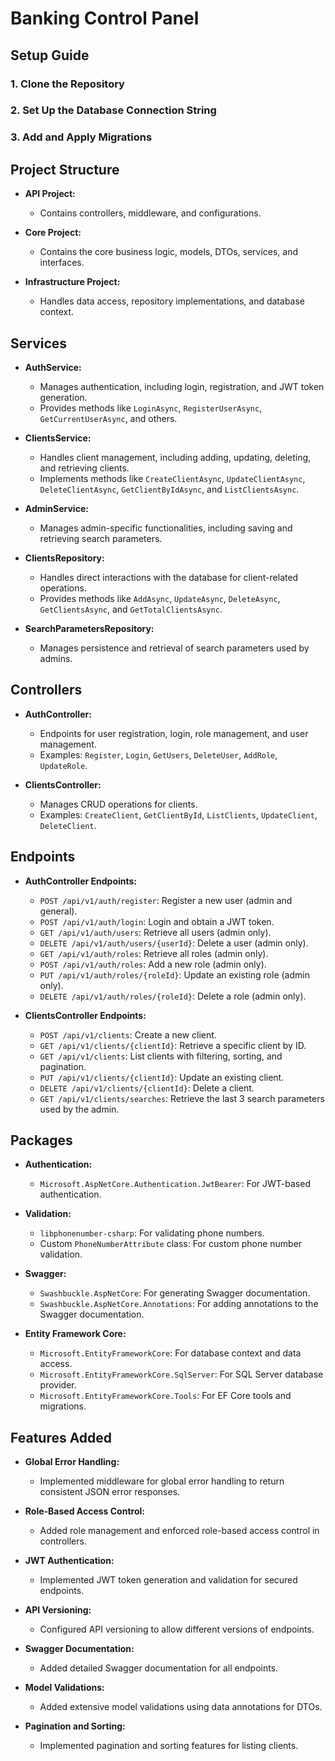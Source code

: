 # Banking Control Panel

## Setup Guide

### 1. Clone the Repository
### 2. Set Up the Database Connection String
### 3. Add and Apply Migrations

## Project Structure

- **API Project:**
  - Contains controllers, middleware, and configurations.
  
- **Core Project:**
  - Contains the core business logic, models, DTOs, services, and interfaces.
  
- **Infrastructure Project:**
  - Handles data access, repository implementations, and database context.

## Services

- **AuthService:**
  - Manages authentication, including login, registration, and JWT token generation.
  - Provides methods like `LoginAsync`, `RegisterUserAsync`, `GetCurrentUserAsync`, and others.
  
- **ClientsService:**
  - Handles client management, including adding, updating, deleting, and retrieving clients.
  - Implements methods like `CreateClientAsync`, `UpdateClientAsync`, `DeleteClientAsync`, `GetClientByIdAsync`, and `ListClientsAsync`.
  
- **AdminService:**
  - Manages admin-specific functionalities, including saving and retrieving search parameters.
  
- **ClientsRepository:**
  - Handles direct interactions with the database for client-related operations.
  - Provides methods like `AddAsync`, `UpdateAsync`, `DeleteAsync`, `GetClientsAsync`, and `GetTotalClientsAsync`.
  
- **SearchParametersRepository:**
  - Manages persistence and retrieval of search parameters used by admins.

## Controllers

- **AuthController:**
  - Endpoints for user registration, login, role management, and user management.
  - Examples: `Register`, `Login`, `GetUsers`, `DeleteUser`, `AddRole`, `UpdateRole`.
  
- **ClientsController:**
  - Manages CRUD operations for clients.
  - Examples: `CreateClient`, `GetClientById`, `ListClients`, `UpdateClient`, `DeleteClient`.

## Endpoints

- **AuthController Endpoints:**
  - `POST /api/v1/auth/register`: Register a new user (admin and general).
  - `POST /api/v1/auth/login`: Login and obtain a JWT token.
  - `GET /api/v1/auth/users`: Retrieve all users (admin only).
  - `DELETE /api/v1/auth/users/{userId}`: Delete a user (admin only).
  - `GET /api/v1/auth/roles`: Retrieve all roles (admin only).
  - `POST /api/v1/auth/roles`: Add a new role (admin only).
  - `PUT /api/v1/auth/roles/{roleId}`: Update an existing role (admin only).
  - `DELETE /api/v1/auth/roles/{roleId}`: Delete a role (admin only).
  
- **ClientsController Endpoints:**
  - `POST /api/v1/clients`: Create a new client.
  - `GET /api/v1/clients/{clientId}`: Retrieve a specific client by ID.
  - `GET /api/v1/clients`: List clients with filtering, sorting, and pagination.
  - `PUT /api/v1/clients/{clientId}`: Update an existing client.
  - `DELETE /api/v1/clients/{clientId}`: Delete a client.
  - `GET /api/v1/clients/searches`: Retrieve the last 3 search parameters used by the admin.

## Packages

- **Authentication:**
  - `Microsoft.AspNetCore.Authentication.JwtBearer`: For JWT-based authentication.
  
- **Validation:**
  - `libphonenumber-csharp`: For validating phone numbers.
  - Custom `PhoneNumberAttribute` class: For custom phone number validation.
  
- **Swagger:**
  - `Swashbuckle.AspNetCore`: For generating Swagger documentation.
  - `Swashbuckle.AspNetCore.Annotations`: For adding annotations to the Swagger documentation.
  
- **Entity Framework Core:**
  - `Microsoft.EntityFrameworkCore`: For database context and data access.
  - `Microsoft.EntityFrameworkCore.SqlServer`: For SQL Server database provider.
  - `Microsoft.EntityFrameworkCore.Tools`: For EF Core tools and migrations.

## Features Added

- **Global Error Handling:**
  - Implemented middleware for global error handling to return consistent JSON error responses.
  
- **Role-Based Access Control:**
  - Added role management and enforced role-based access control in controllers.
  
- **JWT Authentication:**
  - Implemented JWT token generation and validation for secured endpoints.
  
- **API Versioning:**
  - Configured API versioning to allow different versions of endpoints.
  
- **Swagger Documentation:**
  - Added detailed Swagger documentation for all endpoints.
  
- **Model Validations:**
  - Added extensive model validations using data annotations for DTOs.
  
- **Pagination and Sorting:**
  - Implemented pagination and sorting features for listing clients.
